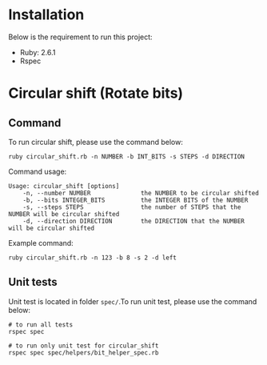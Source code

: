 # Installation

Below is the requirement to run this project:

- Ruby: 2.6.1
- Rspec

# Circular shift (Rotate bits)
## Command

To run circular shift, please use the command below:

```
ruby circular_shift.rb -n NUMBER -b INT_BITS -s STEPS -d DIRECTION
```

Command usage:
```
Usage: circular_shift [options]
    -n, --number NUMBER              the NUMBER to be circular shifted
    -b, --bits INTEGER_BITS          the INTEGER BITS of the NUMBER
    -s, --steps STEPS                the number of STEPS that the NUMBER will be circular shifted
    -d, --direction DIRECTION        the DIRECTION that the NUMBER will be circular shifted
```

Example command:

```
ruby circular_shift.rb -n 123 -b 8 -s 2 -d left
```

## Unit tests

Unit test is located in folder `spec/`.To run unit test, please use the command below:

```
# to run all tests
rspec spec

# to run only unit test for circular_shift
rspec spec spec/helpers/bit_helper_spec.rb
```